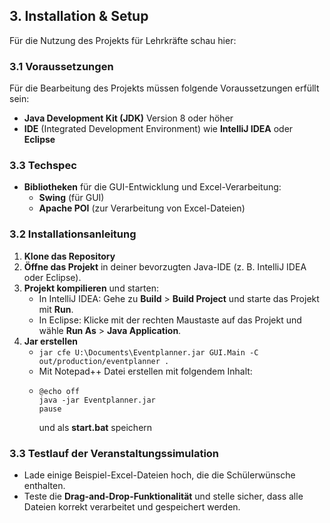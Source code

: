 ## 3. Installation & Setup

Für die Nutzung des Projekts für Lehrkräfte schau hier: 

### 3.1 Voraussetzungen

Für die Bearbeitung des Projekts müssen folgende Voraussetzungen erfüllt sein:

- **Java Development Kit (JDK)** Version 8 oder höher
- **IDE** (Integrated Development Environment) wie **IntelliJ IDEA** oder **Eclipse**

### 3.3 Techspec

- **Bibliotheken** für die GUI-Entwicklung und Excel-Verarbeitung:
    - **Swing** (für GUI)
    - **Apache POI** (zur Verarbeitung von Excel-Dateien)
  
### 3.2 Installationsanleitung

1. **Klone das Repository**
2. **Öffne das Projekt** in deiner bevorzugten Java-IDE (z. B. IntelliJ IDEA oder Eclipse).
3. **Projekt kompilieren** und starten:
    - In IntelliJ IDEA: Gehe zu **Build** > **Build Project** und starte das Projekt mit **Run**.
    - In Eclipse: Klicke mit der rechten Maustaste auf das Projekt und wähle **Run As** > **Java Application**.
4. **Jar erstellen**
   - ```jar cfe U:\Documents\Eventplanner.jar GUI.Main -C out/production/eventplanner .```
   - Mit Notepad++ Datei erstellen mit folgendem Inhalt:
   - ```
     @echo off
     java -jar Eventplanner.jar
     pause
     ```
     und als **start.bat** speichern
### 3.3 Testlauf der Veranstaltungssimulation

- Lade einige Beispiel-Excel-Dateien hoch, die die Schülerwünsche enthalten.
- Teste die **Drag-and-Drop-Funktionalität** und stelle sicher, dass alle Dateien korrekt verarbeitet und gespeichert werden.
